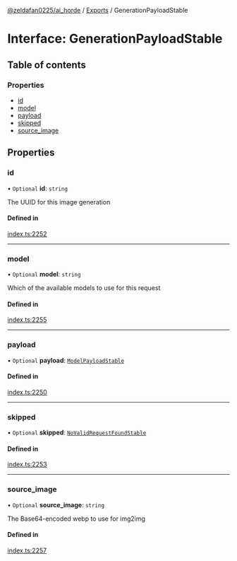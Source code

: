 [@zeldafan0225/ai_horde](../README.md) / [Exports](../modules.md) / GenerationPayloadStable

# Interface: GenerationPayloadStable

## Table of contents

### Properties

- [id](GenerationPayloadStable.md#id)
- [model](GenerationPayloadStable.md#model)
- [payload](GenerationPayloadStable.md#payload)
- [skipped](GenerationPayloadStable.md#skipped)
- [source\_image](GenerationPayloadStable.md#source_image)

## Properties

### id

• `Optional` **id**: `string`

The UUID for this image generation

#### Defined in

[index.ts:2252](https://github.com/ZeldaFan0225/ai_horde/blob/3212b20/index.ts#L2252)

___

### model

• `Optional` **model**: `string`

Which of the available models to use for this request

#### Defined in

[index.ts:2255](https://github.com/ZeldaFan0225/ai_horde/blob/3212b20/index.ts#L2255)

___

### payload

• `Optional` **payload**: [`ModelPayloadStable`](ModelPayloadStable.md)

#### Defined in

[index.ts:2250](https://github.com/ZeldaFan0225/ai_horde/blob/3212b20/index.ts#L2250)

___

### skipped

• `Optional` **skipped**: [`NoValidRequestFoundStable`](NoValidRequestFoundStable.md)

#### Defined in

[index.ts:2253](https://github.com/ZeldaFan0225/ai_horde/blob/3212b20/index.ts#L2253)

___

### source\_image

• `Optional` **source\_image**: `string`

The Base64-encoded webp to use for img2img

#### Defined in

[index.ts:2257](https://github.com/ZeldaFan0225/ai_horde/blob/3212b20/index.ts#L2257)
